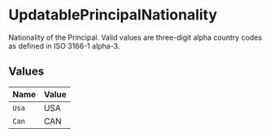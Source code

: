 # UpdatablePrincipalNationality

Nationality of the Principal. Valid values are three-digit alpha country codes as defined in ISO 3166-1 alpha-3.


## Values

| Name  | Value |
| ----- | ----- |
| `Usa` | USA   |
| `Can` | CAN   |